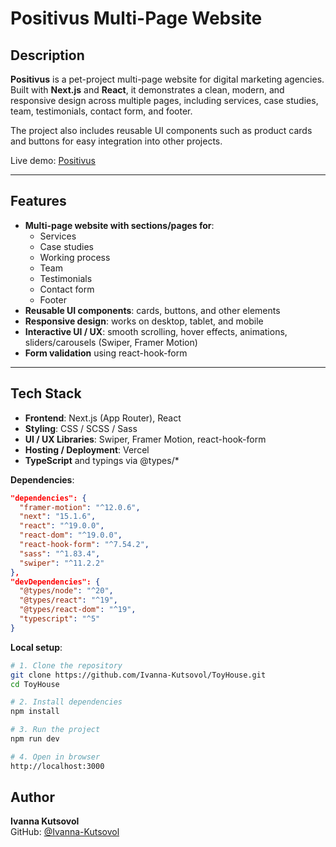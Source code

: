 # Positivus Multi-Page Website

## Description

**Positivus** is a pet-project multi-page website for digital marketing agencies.
Built with **Next.js** and **React**, it demonstrates a clean, modern, and responsive design across multiple pages, including services, case studies, team, testimonials, contact form, and footer.

The project also includes reusable UI components such as product cards and buttons for easy integration into other projects.

Live demo: 
[Positivus]([https://petprogect-ivanna-projects.vercel.app/])

---

## Features

- **Multi-page website with sections/pages for**:
  - Services
  - Case studies
  - Working process
  - Team
  - Testimonials
  - Contact form
  - Footer
- **Reusable UI components**: cards, buttons, and other elements
- **Responsive design**: works on desktop, tablet, and mobile
- **Interactive UI / UX**: smooth scrolling, hover effects, animations, sliders/carousels (Swiper, Framer Motion)
- **Form validation** using react-hook-form

---

## Tech Stack

- **Frontend**: Next.js (App Router), React
- **Styling**: CSS / SCSS / Sass
- **UI / UX Libraries**: Swiper, Framer Motion, react-hook-form
- **Hosting / Deployment**: Vercel
- **TypeScript** and typings via @types/*

**Dependencies**:  
```json
"dependencies": {
  "framer-motion": "^12.0.6",
  "next": "15.1.6",
  "react": "^19.0.0",
  "react-dom": "^19.0.0",
  "react-hook-form": "^7.54.2",
  "sass": "^1.83.4",
  "swiper": "^11.2.2"
},
"devDependencies": {
  "@types/node": "^20",
  "@types/react": "^19",
  "@types/react-dom": "^19",
  "typescript": "^5"
}
```

**Local setup**:
```bash
# 1. Clone the repository
git clone https://github.com/Ivanna-Kutsovol/ToyHouse.git
cd ToyHouse

# 2. Install dependencies
npm install

# 3. Run the project
npm run dev

# 4. Open in browser
http://localhost:3000
```

## Author  
**Ivanna Kutsovol**  
GitHub: [@Ivanna-Kutsovol]([https://github.com/Ivanna-Kutsovol)
